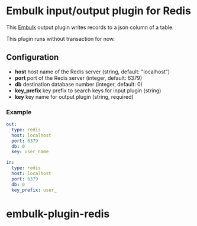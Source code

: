 # Embulk input/output plugin for Redis

This [Embulk](https://github.com/embulk/embulk) output plugin writes records to a json column of a table.

This plugin runs without transaction for now.

## Configuration

- **host** host name of the Redis server (string, default: "localhost")
- **port** port of the Redis server (integer, default: 6379)
- **db** destination database number (integer, default: 0)
- **key_prefix** key prefix to search keys for input plugin (string)
- **key** key name for output plugin (string, required)

### Example

```yaml
out:
  type: redis
  host: localhost
  port: 6379
  db: 0
  key: user_name

in:
  type: redis
  host: localhost
  port: 6379
  db: 0
  key_prefix: user_
```

# embulk-plugin-redis
